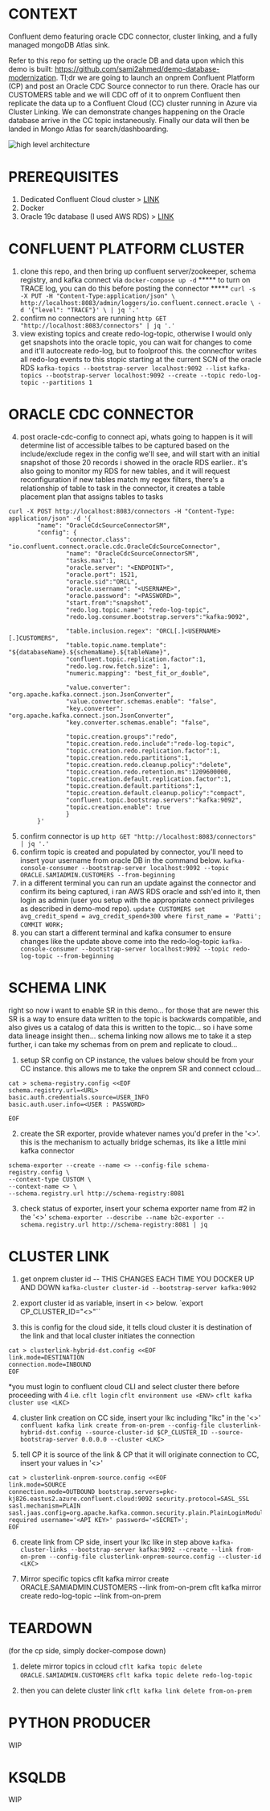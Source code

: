 # CONTEXT
Confluent demo featuring oracle CDC connector, cluster linking, and a fully managed mongoDB Atlas sink.

Refer to this repo for setting up the oracle DB and data upon which this demo is built: https://github.com/sami2ahmed/demo-database-modernization. Tl;dr we are going to launch an onprem Confluent Platform (CP) and post an Oracle CDC Source connector to run there. Oracle has our CUSTOMERS table and we will CDC off of it to onprem Confluent then replicate the data up to a Confluent Cloud (CC) cluster running in Azure via Cluster Linking. We can demonstrate changes happening on the Oracle database arrive in the CC topic instaneously. Finally our data will then be landed in Mongo Atlas for search/dashboarding.

![high level architecture](img/Hybrid-cloud-mongo-day.jpeg)

# PREREQUISITES
1. Dedicated Confluent Cloud cluster > [LINK](https://github.com/confluentinc/demo-database-modernization/blob/master/setup.md#set-up-confluent-cloud)
2. Docker
3. Oracle 19c database (I used AWS RDS) > [LINK](https://github.com/confluentinc/demo-database-modernization/blob/master/setup.md#create-an-oracle-db-instance)

# CONFLUENT PLATFORM CLUSTER
1. clone this repo, and then bring up confluent server/zookeeper, schema registry, and kafka connect via `docker-compose up -d`
***** to turn on TRACE log, you can do this before posting the connector *****
`curl -s -X PUT -H "Content-Type:application/json" \
    http://localhost:8083/admin/loggers/io.confluent.connect.oracle \
    -d '{"level": "TRACE"}' \
    | jq '.'`
2. confirm no connectors are running
`http GET "http://localhost:8083/connectors" | jq '.'`
3. view existing topics and create redo-log-topic, otherwise I would only get snapshots into the oracle topic, you can wait for changes to come and it'll autocreate redo-log, but to foolproof this. the connecftor writes all redo-log events to this stopic starting at the current SCN of the oracle RDS
`kafka-topics --bootstrap-server localhost:9092 --list`
`kafka-topics --bootstrap-server localhost:9092 --create --topic redo-log-topic --partitions 1`

# ORACLE CDC CONNECTOR
4. post oracle-cdc-config to connect api, whats going to happen is it will determine list of accessible talbes to be captured based on the include/exclude regex in the config we'll see, and will start with an initial snapshot of those 20 records i showed in the oracle RDS earlier..
it's also going to monitor my RDS for new tables, and it will request reconfiguration if new tables match my regex filters, there's a relationship of table to task in the connector, it creates a table placement plan that assigns tables to tasks
```
curl -X POST http://localhost:8083/connectors -H "Content-Type: application/json" -d '{
        "name": "OracleCdcSourceConnectorSM",
        "config": {
                "connector.class": "io.confluent.connect.oracle.cdc.OracleCdcSourceConnector",
                "name": "OracleCdcSourceConnectorSM",
                "tasks.max":1,
                "oracle.server": "<ENDPOINT>",
                "oracle.port": 1521,
                "oracle.sid":"ORCL",
                "oracle.username": "<USERNAME>",
                "oracle.password": "<PASSWORD>",
                "start.from":"snapshot",
                "redo.log.topic.name": "redo-log-topic",
                "redo.log.consumer.bootstrap.servers":"kafka:9092",

                "table.inclusion.regex": "ORCL[.]<USERNAME>[.]CUSTOMERS",
                "table.topic.name.template": "${databaseName}.${schemaName}.${tableName}",
                "confluent.topic.replication.factor":1,
                "redo.log.row.fetch.size": 1,
                "numeric.mapping": "best_fit_or_double",

                "value.converter": "org.apache.kafka.connect.json.JsonConverter",
                "value.converter.schemas.enable": "false",
                "key.converter": "org.apache.kafka.connect.json.JsonConverter",
                "key.converter.schemas.enable": "false",

                "topic.creation.groups":"redo",
                "topic.creation.redo.include":"redo-log-topic",
                "topic.creation.redo.replication.factor":1,
                "topic.creation.redo.partitions":1,
                "topic.creation.redo.cleanup.policy":"delete",
                "topic.creation.redo.retention.ms":1209600000,
                "topic.creation.default.replication.factor":1,
                "topic.creation.default.partitions":1,
                "topic.creation.default.cleanup.policy":"compact",
                "confluent.topic.bootstrap.servers":"kafka:9092",
                "topic.creation.enable": true
                }
        }'
```
5. confirm connector is up
`http GET "http://localhost:8083/connectors" | jq '.'`
6. confirm topic is created and populated by connector, you'll need to insert your username from oracle DB in the command below.
`kafka-console-consumer --bootstrap-server localhost:9092 --topic ORACLE.SAMIADMIN.CUSTOMERS --from-beginning`
7. in a different terminal you can run an update against the connector and confirm its being captured, i ran AWS RDS oracle and ssh'ed into it, then login as admin (user you setup with the appropriate connect privileges as described in demo-mod repo).
`update CUSTOMERS set avg_credit_spend = avg_credit_spend+300 where first_name = 'Patti';`
`COMMIT WORK;`
8. you can start a different terminal and kafka consumer to ensure changes like the update above come into the redo-log-topic
`kafka-console-consumer --bootstrap-server localhost:9092 --topic redo-log-topic --from-beginning`

# SCHEMA LINK

right so now i want to enable SR in this demo... for those that are newer this SR is a way to ensure data written to the topic is backwards compatible, and also gives us a catalog of data this is written to the topic... so i have some data lineage insight then... schema linking now allows me to take it a step further, i can take my schemas from on prem and replicate to cloud...

1. setup SR config on CP instance, the values below should be from your CC instance. this allows me to take the onprem SR and connect ccloud...
```
cat > schema-registry.config <<EOF
schema.registry.url=<URL>
basic.auth.credentials.source=USER_INFO
basic.auth.user.info=<USER : PASSWORD>

EOF
```
2. create the SR exporter, provide whatever names you'd prefer in the '<>'. this is the mechanism to actually bridge schemas, its like a little mini kafka connector
```
schema-exporter --create --name <> --config-file schema-registry.config \
--context-type CUSTOM \
--context-name <> \
--schema.registry.url http://schema-registry:8081
```

3. check status of exporter, insert your schema exporter name from #2 in the '<>'
`schema-exporter --describe --name b2c-exporter --schema.registry.url http://schema-registry:8081 | jq`

# CLUSTER LINK
1. get onprem cluster id -- THIS CHANGES EACH TIME YOU DOCKER UP AND DOWN
`kafka-cluster cluster-id --bootstrap-server kafka:9092`

2. export cluster id as variable, insert in <> below.
`export CP_CLUSTER_ID="<>"``

3. this is config for the cloud side, it tells cloud cluster it is destination of the link and that local cluster initiates the connection
```
cat > clusterlink-hybrid-dst.config <<EOF
link.mode=DESTINATION
connection.mode=INBOUND
EOF
```

*you must login to confluent cloud CLI and select cluster there before proceeding with 4 i.e.
`cflt login`
`cflt environment use <ENV>`
`cflt kafka cluster use <LKC>`

4. cluster link creation on CC side, insert your lkc including "lkc" in the '<>'
`confluent kafka link create from-on-prem --config-file clusterlink-hybrid-dst.config --source-cluster-id $CP_CLUSTER_ID --source-bootstrap-server 0.0.0.0 --cluster <LKC>`

5. tell CP it is source of the link & CP that it will originate connection to CC, insert your values in '<>'
```
cat > clusterlink-onprem-source.config <<EOF
link.mode=SOURCE
connection.mode=OUTBOUND bootstrap.servers=pkc-kj826.eastus2.azure.confluent.cloud:9092 security.protocol=SASL_SSL
sasl.mechanism=PLAIN sasl.jaas.config=org.apache.kafka.common.security.plain.PlainLoginModule required username='<API KEY>' password='<SECRET>';
EOF
```

6. create link from CP side, insert your lkc like in step above
`kafka-cluster-links --bootstrap-server kafka:9092 --create --link from-on-prem --config-file clusterlink-onprem-source.config --cluster-id <LKC>`

7. Mirror specific topics
cflt kafka mirror create ORACLE.SAMIADMIN.CUSTOMERS --link from-on-prem
cflt kafka mirror create redo-log-topic --link from-on-prem

# TEARDOWN
(for the cp side, simply docker-compose down) 

1. delete mirror topics in ccloud
`cflt kafka topic delete ORACLE.SAMIADMIN.CUSTOMERS`
`cflt kafka topic delete redo-log-topic`

2. then you can delete cluster link
`cflt kafka link delete from-on-prem`


# PYTHON PRODUCER
WIP

# KSQLDB
WIP
